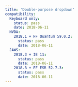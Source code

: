 ```yaml
---
title: 'Double-purpose dropdown'
compatibility:
  Keyboard only:
    status: pass
    date: 2018-06-11
  NVDA:
    2018.1 + FF Quantum 59.0.2:
      status: pass
      date: 2018-06-11
  JAWS:
    2018.3 + IE 11:
      status: pass
      date: 2018-06-11
    2018.3 + FF ESR 52.7.3:
      status: pass
      date: 2018-06-11
---
```

